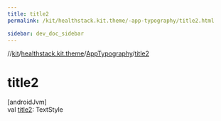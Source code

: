 ```yaml
---
title: title2
permalink: /kit/healthstack.kit.theme/-app-typography/title2.html

sidebar: dev_doc_sidebar
---
```

//[kit](../../../index.html)/[healthstack.kit.theme](../index.html)/[AppTypography](index.html)/[title2](title2.html)



# title2



[androidJvm]\
val [title2](title2.html): TextStyle




